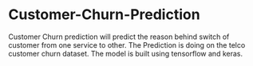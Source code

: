 # Customer-Churn-Prediction
Customer Churn prediction will predict the reason behind switch of customer from one service to other.
The Prediction is doing on the telco customer churn dataset. The model is built using tensorflow and keras. 
